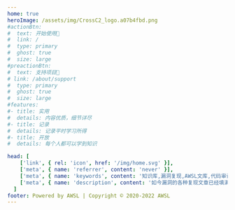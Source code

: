 ```yaml
---
home: true
heroImage: /assets/img/CrossC2_logo.a07b4fbd.png
#actionBtn:
#  text: 开始使用🍃
#  link: /
#  type: primary
#  ghost: true
#  size: large
#preactionBtn:
#  text: 支持项目🍃
# link: /about/support
#  type: primary
#  ghost: true
#  size: large
#features:
#- title: 实用
#  details: 内容优质，细节详尽
#- title: 记录
#  details: 记录平时学习所得
#- title: 开放
#  details: 每个人都可以学到知识

head: [
    ['link', { rel: 'icon', href: '/img/home.svg' }],
    ['meta', { name: 'referrer', content: 'never' }],
    ['meta', { name: 'keywords', content: '知识库,漏洞复现,AWSL文库,代码审计,渗透测试' }],
    ['meta', { name: 'description', content: '如今漏洞的各种复现文章已经填满了互联网，但是每次去尝试漏洞复现时，总会纠结于环境搭建，POC和漏洞原理上。由于这些因素，通常都需要翻阅很多很多的文章才能理解这个漏洞，于是，便萌生了把环境搭建，POC，漏洞原理全部集合在一个文库的想法，PeiQI WiKi-POC文库便由此而来🐣' }],
  ]
footer: Powered by AWSL | Copyright © 2020-2022 AWSL
---
```


</br>
</br>

<a-alert type="info" message="提示" description="本文库仅限南通大学AWSL战队内部阅读，由于传播、利用此文所提供的信息而造成的任何直接或者间接的后果及损失，均由使用者本人负责，文章作者不为此承担任何责任。AWSL战队拥有对此文章的修改和解释权。" showIcon>
</a-alert>


</br>
</br>






<p></p> 

<template>
  <a-timeline>
    <a-timeline-item>
      2022.4.16
      <p>
        - <a-tag color="red">红蓝对抗</a-tag>新增渗透测试文章：<a href='/redteam/Penetration/从弱口令到getshell/从弱口令到getshell.html'>从弱口令到getshell</a><br/>
      </p>
    </a-timeline-item> 
    <a-timeline-item>
      2022.4.11
      <p>
        - <a-tag color="red">红蓝对抗</a-tag>新增漏洞挖掘文章：<a href='/redteam/vuln/逻辑漏洞/验证码安全.html'>验证码安全</a><br/>
        - <a-tag color="red">漏洞相关</a-tag><a href='/wiki/frame/SpringBoot/Spring Core JDK9+ Spring4Shell远程命令执行漏洞.html'>Spring Core JDK9+ Spring4Shell远程命令执行漏洞 CVE-2022-22965</a><br/>
        - <a-tag color="red">漏洞相关</a-tag><a href='/wiki/webserver/Apache/Apache Spark unTarUsingTar 命令注入漏洞 SPARK-38631.html'>Apache Spark unTarUsingTar 命令注入漏洞 SPARK-38631</a><br/>
        - <a-tag color="red">漏洞相关</a-tag><a href='/wiki/iot/TOTOLink/TOTOLink 多个设备 download.cgi 远程命令执行漏洞 CVE-2022-25084.html'>TOTOLink 多个设备 download.cgi 远程命令执行漏洞 CVE-2022-25084</a><br/>
        - <a-tag color="red">漏洞相关</a-tag><a href='/wiki/frame/SpringBoot/Spring Cloud Function SPEL 远程命令执行漏洞.html'>Spring Cloud Function SPEL 远程命令执行漏洞</a><br/>
        - <a-tag color="red">漏洞相关</a-tag><a href='/wiki/frame/MotionEye/MotionEye 视频监控组件 list 信息泄漏洞 CVE-2022-25568.html'>MotionEye 视频监控组件 list 信息泄漏洞 CVE-2022-25568</a><br/>
        - <a-tag color="red">漏洞相关</a-tag><a href='/wiki/iot/华为/Huawei DG8045 deviceinfo 信息泄漏漏洞.html'>Huawei DG8045 deviceinfo 信息泄漏漏洞</a><br/>
        - <a-tag color="green">学习报告</a-tag>新增学习报告：<a href='/studyreport/2022/张心玥/张心玥学习报告04.html'>张心玥学习报告04</a><br/>
        - <a-tag color="green">学习报告</a-tag>新增学习报告：<a href='/studyreport/2022/朱海龙/朱海龙学习报告04.html'>朱海龙学习报告04</a><br/>
        - <a-tag color="green">学习报告</a-tag>新增学习报告：<a href='/studyreport/2022/刘灿/刘灿学习报告04.html'>刘灿学习报告04</a><br/>
        - <a-tag color="green">学习报告</a-tag>新增学习报告：<a href='/studyreport/2022/葛宝琦/葛宝琦学习报告04.html'>葛宝琦学习报告04</a><br/>
        - <a-tag color="green">学习报告</a-tag>新增学习报告：<a href='/studyreport/2022/翟一鸣/翟一鸣学习报告04/翟一鸣学习报告04.html'>翟一鸣学习报告04</a><br/>
        - <a-tag color="green">学习报告</a-tag>新增学习报告：<a href='/studyreport/2022/陆玺州/陆玺州学习报告04.html'>陆玺州学习报告04</a><br/>
        - <a-tag color="green">学习报告</a-tag>新增学习报告：<a href='/studyreport/2022/陈励文/陈励文学习报告04.html'>陈励文学习报告04</a><br/>
      </p>
    </a-timeline-item> 
    <a-timeline-item>
      2022.4.9
      <p>
        - <a-tag color="blue">神兵利器</a-tag>新增神兵利器——漏洞利用：<a href='/weapons/exploit/flask_session_cookie_manager/flask_session_cookie_manager.html'>flask_session_cookie_manager</a><br/>
        - <a-tag color="blue">神兵利器</a-tag>新增神兵利器——漏洞利用：<a href='/weapons/exploit/Flask-Unsign/Flask-Unsign.html'>Flask-Unsign</a><br/>
      </p>
    </a-timeline-item>
    <a-timeline-item>
      2022.4.4
      <p>
        - <a-tag color="yellow">CTF</a-tag>新增WEB文章：<a href='/ctf/WEB/PHP其他相关/php反序列化字符串逃逸/php反序列化字符串逃逸.html'>php反序列化字符串逃逸</a><br/>
        - <a-tag color="green">学习报告</a-tag>新增学习报告：<a href='/studyreport/2022/张心玥/张心玥学习报告03.html'>张心玥学习报告03</a><br/>
        - <a-tag color="green">学习报告</a-tag>新增学习报告：<a href='/studyreport/2022/朱海龙/朱海龙学习报告03.html'>朱海龙学习报告03</a><br/>
        - <a-tag color="green">学习报告</a-tag>新增学习报告：<a href='/studyreport/2022/刘灿/刘灿学习报告03.html'>刘灿学习报告03</a><br/>
        - <a-tag color="green">学习报告</a-tag>新增学习报告：<a href='/studyreport/2022/葛宝琦/葛宝琦学习报告03.html'>葛宝琦学习报告03</a><br/>
        - <a-tag color="green">学习报告</a-tag>新增学习报告：<a href='/studyreport/2022/翟一鸣/翟一鸣学习报告03/翟一鸣学习报告03.html'>翟一鸣学习报告03</a><br/>
        - <a-tag color="green">学习报告</a-tag>新增学习报告：<a href='/studyreport/2022/陆玺州/陆玺州学习报告03.html'>陆玺州学习报告03</a><br/>
        - <a-tag color="green">学习报告</a-tag>新增学习报告：<a href='/studyreport/2022/陈励文/陈励文学习报告03.html'>陈励文学习报告03</a><br/>
      </p>
    </a-timeline-item>
    <a-timeline-item>
      2022.4.1
      <p>
        - <a-tag color="yellow">CTF</a-tag>新增WEB文章：<a href='/ctf/WEB/PHP其他相关/php一些绕过总结/php一些绕过总结.html'>php一些绕过总结</a><br/>
        - <a-tag color="yellow">CTF</a-tag>新增WEB文章：<a href='/ctf/WEB/PHP其他相关/php session伪造/php session伪造.html'>php session伪造</a><br/>
        - <a-tag color="blue">神兵利器</a-tag>新增神兵利器——C2：<a href='/weapons/C2/GScan/GScan.html'>GScan</a><br/>
        - <a-tag color="blue">神兵利器</a-tag>新增神兵利器——漏洞利用：<a href='/weapons/exploit/vulmap/vulmap.html'>vulmap</a><br/>
        - <a-tag color="blue">神兵利器</a-tag>新增神兵利器——信息搜集：<a href='/weapons/info_collect/dismap/readme-zh.html'>dismap</a><br/>
        - <a-tag color="blue">神兵利器</a-tag>新增神兵利器——信息搜集：<a href='/weapons/info_collect/ehole/ehole.html'>ehole</a><br/>
        - <a-tag color="blue">神兵利器</a-tag>新增神兵利器——信息搜集：<a href='/weapons/info_collect/fofax/fofax.html'>FoFaX</a><br/>
        - <a-tag color="blue">神兵利器</a-tag>新增神兵利器——信息搜集：<a href='/weapons/info_collect/HackBrowserData/HackBrowserData.html'>HackBrowserData</a><br/>
        - <a-tag color="blue">神兵利器</a-tag>新增神兵利器——信息搜集：<a href='/weapons/info_collect/Yasso/Yasso.html'>Yasso</a><br/>
        - <a-tag color="blue">神兵利器</a-tag>新增神兵利器——溯源与反制：<a href='/weapons/trace_source/goblin/goblin.html'>Goblin</a><br/>
        - <a-tag color="pink">红蓝对抗</a-tag>新增信息搜集文章：<a href='/redteam/infocollect/attack_weak/常见密码漏洞及其安全建议.html'>常见口令漏洞及其安全建议</a><br/>
      </p>
    </a-timeline-item>
    <a-timeline-item>
      2022.3.29
      <p>
        - <a-tag color="green">学习报告</a-tag>新增学习报告：<a href='/studyreport/2022/张心玥/张心玥学习报告02-1.html'>张心玥学习报告02-1</a><br/>
        - <a-tag color="green">学习报告</a-tag>新增学习报告：<a href='/studyreport/2022/张心玥/张心玥学习报告02-2.html'>张心玥学习报告02-2</a><br/>
        - <a-tag color="green">学习报告</a-tag>新增学习报告：<a href='/studyreport/2022/朱海龙/朱海龙学习报告02.html'>朱海龙学习报告02</a><br/>
        - <a-tag color="green">学习报告</a-tag>新增学习报告：<a href='/studyreport/2022/刘灿/刘灿学习报告02.html'>刘灿学习报告02</a><br/>
        - <a-tag color="green">学习报告</a-tag>新增学习报告：<a href='/studyreport/2022/葛宝琦/葛宝琦学习报告02.html'>葛宝琦学习报告02</a><br/>
        - <a-tag color="green">学习报告</a-tag>新增学习报告：<a href='/studyreport/2022/翟一鸣/翟一鸣学习报告02.html'>翟一鸣学习报告02</a><br/>
        - <a-tag color="green">学习报告</a-tag>新增学习报告：<a href='/studyreport/2022/陆玺州/陆玺州学习报告02.html'>陆玺州学习报告02</a><br/>
        - <a-tag color="green">学习报告</a-tag>新增学习报告：<a href='/studyreport/2022/陈励文/陈励文学习报告02.html'>陈励文学习报告02</a><br/>
      </p>
    </a-timeline-item>
    <a-timeline-item>
      2022.3.21
      <p>
        - <a-tag color="red">漏洞相关</a-tag><a href='/wiki/webapp/TerraMaster/TerraMaster TOS createRaid 远程命令执行漏洞 CVE-2022-24990.html'>TerraMaster TOS createRaid 远程命令执行漏洞 CVE-2022-24990</a><br/>
        - <a-tag color="red">漏洞相关</a-tag><a href='/wiki/webapp/TerraMaster/TerraMaster TOS 信息泄漏漏洞 CVE-2022-24990.html'>TerraMaster TOS 信息泄漏漏洞 CVE-2022-24990</a><br/>
        - <a-tag color="red">漏洞相关</a-tag><a href='/wiki/frame/Spring Cloud/Spring Cloud Gateway表达式注入 远程命令执行漏洞 CVE-2022-22947.html'>Spring Cloud Gateway表达式注入 远程命令执行漏洞 CVE-2022-22947</a><br/>
        - <a-tag color="red">漏洞相关</a-tag><a href='/wiki/serverapp/Redis/Redis Lua 沙箱绕过 远程命令执行 CVE-2022-0543.html'>Redis Lua 沙箱绕过 远程命令执行 CVE-2022-0543</a><br/>
        - <a-tag color="red">漏洞相关</a-tag><a href='/wiki/iot/大华/大华 城市安防监控系统平台管理 attachment_downloadByUrlAtt.action 任意文件下载漏洞.html'>大华 城市安防监控系统平台管理 attachment_downloadByUrlAtt.action 任意文件下载漏洞</a><br/>
      </p>
    </a-timeline-item>
    <a-timeline-item>
      2022.3.20
      <p>
        - <a-tag color="yellow">CTF</a-tag>新增WEB文章：<a href='/ctf/WEB/SSRF/URL拆分造成SSRF.html'>URL拆分造成SSRF</a><br/>
      </p>
    </a-timeline-item>
    <a-timeline-item>
      2022.3.19
      <p>
        - <a-tag color="green">学习报告</a-tag>新增学习报告：<a href='/studyreport/2022/张心玥/张心玥学习报告01.html'>张心玥学习报告01</a><br/>
        - <a-tag color="green">学习报告</a-tag>新增学习报告：<a href='/studyreport/2022/朱海龙/朱海龙学习报告01.html'>朱海龙学习报告01</a><br/>
        - <a-tag color="green">学习报告</a-tag>新增学习报告：<a href='/studyreport/2022/刘灿/刘灿学习报告01.html'>刘灿学习报告01</a><br/>
        - <a-tag color="green">学习报告</a-tag>新增学习报告：<a href='/studyreport/2022/葛宝琦/葛宝琦学习报告01.html'>葛宝琦学习报告01</a><br/>
        - <a-tag color="green">学习报告</a-tag>新增学习报告：<a href='/studyreport/2022/翟一鸣/翟一鸣学习报告01.html'>翟一鸣学习报告01</a><br/>
        - <a-tag color="green">学习报告</a-tag>新增学习报告：<a href='/studyreport/2022/陈励文/陈励文学习报告01.html'>陈励文学习报告01</a><br/>
      </p>
    </a-timeline-item>
    <a-timeline-item>
      2022.3.18
      <p>
        - <a-tag color="pink">红蓝对抗</a-tag>新增内网渗透文章：<a href='/redteam/innet/批量利用/蓝凌OA任意文件任意文件写入之批量上线.html'>蓝凌OA任意文件任意文件写入之批量上线</a><br/>
        - <a-tag color="pink">红蓝对抗</a-tag>新增内网渗透文章：<a href='/redteam/innet/批量利用/redis未授权访问漏洞的批量攻击.html'>redis未授权访问漏洞的批量攻击</a><br/>
        - <a-tag color="purple">文库动态</a-tag>修改样式表和布局，更加美观<br/>
        - <a-tag color="red">黑客技能</a-tag>新增安卓攻防文章：<a href='/hackskill/android/安卓设备/远程黑进智能电视.html'>远程黑进智能电视</a><br/>
      </p>
    </a-timeline-item>
    <a-timeline-item>
      2022.3.17
      <p>
        - <a-tag color="yellow">CTF</a-tag>新增WEB文章：<a href='/ctf/WEB/RCE/利用PHP FFI 预加载执行命令.html'>PHP FFI 预加载执行命令</a><br/>
        - <a-tag color="yellow">CTF</a-tag>新增PWN文章：<a href='/ctf/PWN/自救指南/自救指南.html'>自救指南</a><br/>
      </p>
    </a-timeline-item>
    <a-timeline-item>
      2022.3.16
      <p>
        - <a-tag color="purple">文库动态</a-tag>开源文库至Github<br/>
      </p>
    </a-timeline-item>
    <a-timeline-item>
      2022.3.14
      <p>
        - <a-tag color="purple">文库动态</a-tag>制作文库Docker镜像让文库更容易部署<br/>
        - <a-tag color="red">漏洞相关</a-tag>漏洞相关文档全部转移完成(阅读效果优化未完成)<br/>
      </p>
    </a-timeline-item>
    <a-timeline-item>
      2022.3.13
      <p>
        - <a-tag color="purple">文库动态</a-tag>文库README文档全部完成<br/>
      </p>
    </a-timeline-item>
    <a-timeline-item>
      2022.3.10
      <p>
        - <a-tag color="green">漏洞相关</a-tag>同步服务器应用漏洞<br/>
      </p>
    </a-timeline-item>
    <a-timeline-item>
      2022.3.8
      <p>
        - <a-tag color="red">漏洞相关</a-tag>Linux DirtyPipe权限提升漏洞 CVE-2022-0847<br/>
        - <a-tag color="green">漏洞相关</a-tag>同步Web服务器漏洞(Apache,Nginx等)<br/>
      </p>
    </a-timeline-item>
    <a-timeline-item>
      2022.3.6
      <p>
        - <a-tag color="green">漏洞相关</a-tag>同步操作系统漏洞(Linux, Windows)<br/>
      </p>
    </a-timeline-item>
    <a-timeline-item>
      2022.3.5
      <p>
        - <a-tag color="red">漏洞相关</a-tag>开始同步文库之前的内容，并重构文章Md文档，更加适合阅读<br/>
      </p>
    </a-timeline-item>
    <a-timeline-item>
      2022.3.4
      <p>
        - <a-tag color="purple">文库动态</a-tag>添加插件：Vssue评论，Copy代码插件，阅读进度条插件<br/>
        - <a-tag color="purple">文库动态</a-tag>添加模块：建议反馈<br/>
      </p>
    </a-timeline-item>
    <a-timeline-item>
      2022.3.3
      <p>
        - <a-tag color="green">文库动态</a-tag>开始编写各项分类 README文档<br/>
        - <a-tag color="purple">文库动态</a-tag>添加分类：漏洞相关，CTF，红蓝对抗，文库动态，关于文库<br/>
      </p>
    </a-timeline-item>
    <a-timeline-item>
      2022.3.2
      <p>
        - <a-tag color="green">文库动态</a-tag>装修网站，修饰主题<br/>
        - <a-tag color="purple">文库动态</a-tag>搭建主题确定: AntDocs of VuePress<br/>
      </p>
    </a-timeline-item>
    <a-timeline-item>
      2022.3.1
      <p>
        - <a-tag color="green">文库动态</a-tag>开始重构文库<br/>
      </p>
    </a-timeline-item>
  </a-timeline>
<a-steps>
    <a-step status="finish" title="Star">
      <a-icon slot="icon" type="star" />
    </a-step>
    <a-step status="process" title="Reading">
      <a-icon slot="icon" type="loading" />
    </a-step>
    <a-step status="wait" title="Thank">
      <a-icon slot="icon" type="smile-o" />
    </a-step>
  </a-steps>
</template>
<script>



import ACTI

export default {

components: {ACTI 视频监控}

}
</script>

